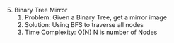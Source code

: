 5. Binary Tree Mirror
    1. Problem: Given a Binary Tree, get a mirror image
    2. Solution: Using BFS to traverse all nodes
    3. Time Complexity: O(N) N is number of Nodes

